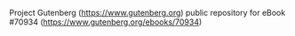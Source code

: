 Project Gutenberg (https://www.gutenberg.org) public repository for
eBook #70934 (https://www.gutenberg.org/ebooks/70934)
